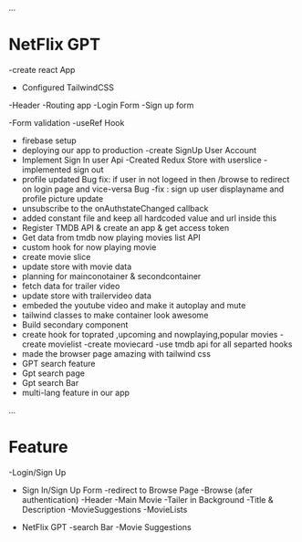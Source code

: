  ...
 # NetFlix GPT
 -create react App
 - Configured TailwindCSS
 
  -Header
  -Routing app
 -Login Form
 -Sign up form
 
 -Form validation
 -useRef Hook 
 - firebase setup
  - deploying our app to production
  -create SignUp User Account
   - Implement Sign In user Api
   -Created Redux Store with userslice
-implemented sign out
- profile updated
Bug fix: if user in not logeed in then /browse to redirect on login page and vice-versa
Bug -fix : sign up user displayname and profile picture update
- unsubscribe to the onAuthstateChanged callback
- added constant file and keep all hardcoded value and url  inside this
- Register TMDB API & create an app & get access token
- Get data from tmdb now playing movies list API
- custom hook for now playing movie
- create movie slice
- update store with movie data
- planning for mainconotainer & secondcontainer
- fetch data for trailer video 
- update store with trailervideo data
- embeded the youtube video and make it autoplay and mute 
- tailwind classes to make container look  awesome
- Build secondary component
- create hook for toprated ,upcoming and nowplaying,popular movies
-create movielist
-create moviecard
-use tmdb api for all  separted hooks
- made the browser page amazing with tailwind css
- GPT search feature
- Gpt search page
- Gpt search Bar
- multi-lang feature in our app






 ...
  # Feature
  -Login/Sign Up
   - Sign In/Sign Up Form
   -redirect to Browse Page
  -Browse (afer authentication)
    -Header
    -Main Movie
       -Tailer in Background
       -Title & Description
       -MovieSuggestions
         -MovieLists


- NetFlix GPT
  -search Bar
  -Movie Suggestions
 

 